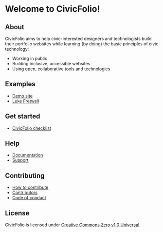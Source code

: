 # Welcome to CivicFolio!

## About

CivicFolio aims to help civic-interested designers and technologists build their portfolio websites while learning (by doing) the basic principles of civic technology:

* Working in public
* Building inclusive, accessible websites
* Using open, collaborative tools and technologies

## Examples

* [Demo site](https://civicfolio.govfresh.com)
* [Luke Fretwell](https://lukefretwell.com)

## Get started

* [CivicFolio checklist](https://github.com/govfresh/civicfolio/wiki/Checklist)

## Help

* [Documentation](https://github.com/govfresh/civicfolio/wiki)
* [Support](https://github.com/govfresh/civicfolio/wiki/Support)

## Contributing

* [How to contribute](https://github.com/govfresh/civicfolio/blob/main/CONTRIBUTING.md)
* [Contributors](https://github.com/govfresh/civicfolio/graphs/contributors)
* [Code of conduct](https://github.com/govfresh/civicfolio/blob/main/CODEOFCONDUCT.md)

## License

CivicFolio is licensed under [Creative Commons Zero v1.0 Universal](https://github.com/govfresh/civicfolio/blob/main/LICENSE).